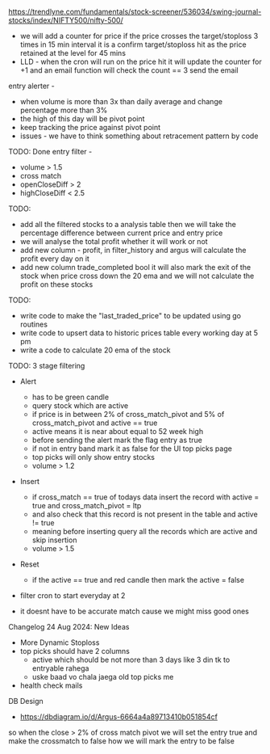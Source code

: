 https://trendlyne.com/fundamentals/stock-screener/536034/swing-journal-stocks/index/NIFTY500/nifty-500/

- we will add a counter for price if the price crosses the target/stoploss 3 times in 15 min interval it is a confirm target/stoploss hit as the price retained at the level for 45 mins 
- LLD - when the cron will run on the price hit it will update the counter for +1 and an email function will check the count == 3 send the email

entry alerter - 
- when volume is more than 3x than daily average and change percentage more than 3%
- the high of this day will be pivot point
- keep tracking the price against pivot point
- issues - we have to think something about retracement pattern by code 

TODO: Done
entry filter - 
- volume > 1.5
- cross match
- openCloseDiff > 2
- highCloseDiff < 2.5

TODO: 
 - add all the filtered stocks to a analysis table then we will take the percentage difference between current price and entry price 
 - we will analyse the total profit whether it will work or not
 - add new column - profit, in filter_history and argus will calculate the profit every day on it 
 - add new column trade_completed bool it will also mark the exit of the stock when price cross down the 20 ema and we will not calculate the profit on these stocks

TODO: 
- write code to make the "last_traded_price" to be updated using go routines
- write code to upsert data to historic prices table every working day at 5 pm
- write a code to calculate 20 ema of the stock 

TODO:
3 stage filtering

- Alert
    - has to be green candle
    - query stock which are active
    - if price is in between 2% of cross_match_pivot and 5% of cross_match_pivot and active == true
    - active means it is near about equal to 52 week high
    - before sending the alert mark the flag entry as true
    - if not in entry band mark it as false for the UI top picks page 
    - top picks will only show entry stocks
    - volume > 1.2
- Insert
    - if cross_match == true of todays data insert the record with active = true and cross_match_pivot = ltp 
    - and also check that this record is not present in the table and active != true
    - meaning before inserting query all the records which are active and skip insertion
    - volume > 1.5
- Reset 
    - if the active == true and red candle then mark the active = false

- filter cron to start everyday at 2

- it doesnt have to be accurate match cause we might miss good ones

Changelog 24 Aug 2024: New Ideas
 - More Dynamic Stoploss
 - top picks should have 2 columns 
    - active which should be not more than 3 days like 3 din tk to entryable rahega 
    - uske baad vo chala jaega old top picks me
 - health check mails

DB Design
- https://dbdiagram.io/d/Argus-6664a4a89713410b051854cf


so when the close > 2% of cross match pivot we will set the entry true and make the crossmatch to false
how we will mark the entry to be false 